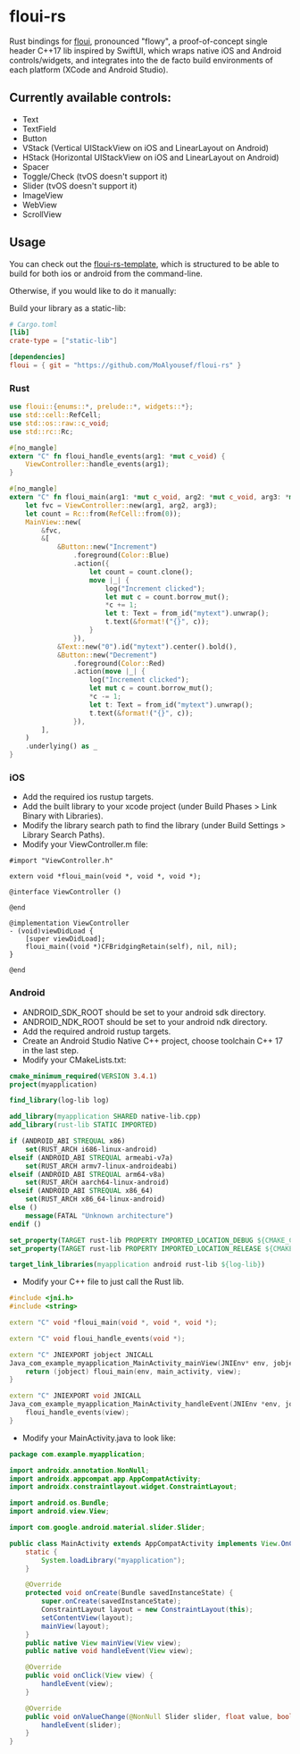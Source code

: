 # floui-rs

Rust bindings for [floui](https://github.com/MoAlyousef/floui), pronounced "flowy", a proof-of-concept single header C++17 lib inspired by SwiftUI, which wraps native iOS and Android controls/widgets, and integrates into the de facto build environments of each platform (XCode and Android Studio).

## Currently available controls:
- Text
- TextField
- Button
- VStack (Vertical UIStackView on iOS and LinearLayout on Android)
- HStack (Horizontal UIStackView on iOS and LinearLayout on Android)
- Spacer
- Toggle/Check (tvOS doesn't support it)
- Slider (tvOS doesn't support it)
- ImageView
- WebView
- ScrollView

## Usage
You can check out the [floui-rs-template](https://github.com/MoAlyousef/floui-rs-template), which is structured to be able to build for both ios or android from the command-line.

Otherwise, if you would like to do it manually:

Build your library as a static-lib:
```toml
# Cargo.toml
[lib]
crate-type = ["static-lib"]

[dependencies]
floui = { git = "https://github.com/MoAlyousef/floui-rs" }
```

### Rust
```rust
use floui::{enums::*, prelude::*, widgets::*};
use std::cell::RefCell;
use std::os::raw::c_void;
use std::rc::Rc;

#[no_mangle]
extern "C" fn floui_handle_events(arg1: *mut c_void) {
    ViewController::handle_events(arg1);
}

#[no_mangle]
extern "C" fn floui_main(arg1: *mut c_void, arg2: *mut c_void, arg3: *mut c_void) -> *mut c_void {
    let fvc = ViewController::new(arg1, arg2, arg3);
    let count = Rc::from(RefCell::from(0));
    MainView::new(
        &fvc,
        &[
            &Button::new("Increment")
                .foreground(Color::Blue)
                .action({
                    let count = count.clone();
                    move |_| {
                        log("Increment clicked");
                        let mut c = count.borrow_mut();
                        *c += 1;
                        let t: Text = from_id("mytext").unwrap();
                        t.text(&format!("{}", c));
                    }
                }),
            &Text::new("0").id("mytext").center().bold(),
            &Button::new("Decrement")
                .foreground(Color::Red)
                .action(move |_| {
                    log("Increment clicked");
                    let mut c = count.borrow_mut();
                    *c -= 1;
                    let t: Text = from_id("mytext").unwrap();
                    t.text(&format!("{}", c));
                }),
        ],
    )
    .underlying() as _
}
```

### iOS
- Add the required ios rustup targets.
- Add the built library to your xcode project (under Build Phases > Link Binary with Libraries).
- Modify the library search path to find the library (under Build Settings > Library Search Paths).
- Modify your ViewController.m file:
```objc
#import "ViewController.h"

extern void *floui_main(void *, void *, void *);

@interface ViewController ()

@end

@implementation ViewController
- (void)viewDidLoad {
    [super viewDidLoad];
    floui_main((void *)CFBridgingRetain(self), nil, nil);
}

@end
```

### Android
- ANDROID_SDK_ROOT should be set to your android sdk directory.
- ANDROID_NDK_ROOT should be set to your android ndk directory.
- Add the required android rustup targets.
- Create an Android Studio Native C++ project, choose toolchain C++ 17 in the last step.
- Modify your CMakeLists.txt:
```cmake
cmake_minimum_required(VERSION 3.4.1)
project(myapplication)

find_library(log-lib log)

add_library(myapplication SHARED native-lib.cpp)
add_library(rust-lib STATIC IMPORTED)

if (ANDROID_ABI STREQUAL x86)
    set(RUST_ARCH i686-linux-android)
elseif (ANDROID_ABI STREQUAL armeabi-v7a)
    set(RUST_ARCH armv7-linux-androideabi)
elseif (ANDROID_ABI STREQUAL arm64-v8a)
    set(RUST_ARCH aarch64-linux-android)
elseif (ANDROID_ABI STREQUAL x86_64)
    set(RUST_ARCH x86_64-linux-android)
else ()
    message(FATAL "Unknown architecture")
endif ()

set_property(TARGET rust-lib PROPERTY IMPORTED_LOCATION_DEBUG ${CMAKE_CURRENT_LIST_DIR}/app/target/${RUST_ARCH}/debug/libapp.a)
set_property(TARGET rust-lib PROPERTY IMPORTED_LOCATION_RELEASE ${CMAKE_CURRENT_LIST_DIR}/app/target/${RUST_ARCH}/release/libapp.a)

target_link_libraries(myapplication android rust-lib ${log-lib})
```
- Modify your C++ file to just call the Rust lib.
```c++
#include <jni.h>
#include <string>

extern "C" void *floui_main(void *, void *, void *);

extern "C" void floui_handle_events(void *);

extern "C" JNIEXPORT jobject JNICALL
Java_com_example_myapplication_MainActivity_mainView(JNIEnv* env, jobject main_activity, jobject view) {
    return (jobject) floui_main(env, main_activity, view);
}

extern "C" JNIEXPORT void JNICALL
Java_com_example_myapplication_MainActivity_handleEvent(JNIEnv *env, jobject thiz, jobject view) {
    floui_handle_events(view);
}
```
- Modify your MainActivity.java to look like:
```java
package com.example.myapplication;

import androidx.annotation.NonNull;
import androidx.appcompat.app.AppCompatActivity;
import androidx.constraintlayout.widget.ConstraintLayout;

import android.os.Bundle;
import android.view.View;

import com.google.android.material.slider.Slider;

public class MainActivity extends AppCompatActivity implements View.OnClickListener, Slider.OnChangeListener {
    static {
        System.loadLibrary("myapplication");
    }

    @Override
    protected void onCreate(Bundle savedInstanceState) {
        super.onCreate(savedInstanceState);
        ConstraintLayout layout = new ConstraintLayout(this);
        setContentView(layout);
        mainView(layout);
    }
    public native View mainView(View view);
    public native void handleEvent(View view);

    @Override
    public void onClick(View view) {
        handleEvent(view);
    }

    @Override
    public void onValueChange(@NonNull Slider slider, float value, boolean fromUser) {
        handleEvent(slider);
    }
}
```
